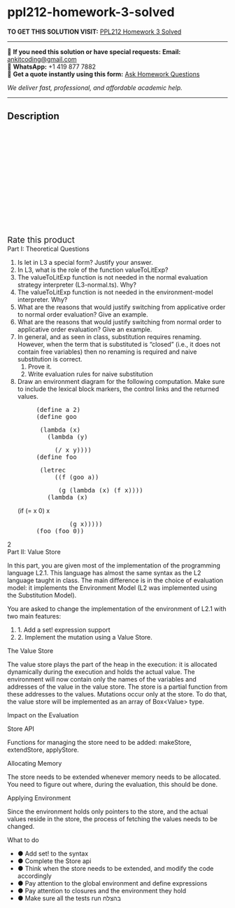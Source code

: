 # ppl212-homework-3-solved
**TO GET THIS SOLUTION VISIT:** [PPL212 Homework 3 Solved](https://www.ankitcodinghub.com/product/ppl212-homework-3-solved/)


---

📩 **If you need this solution or have special requests:** **Email:** ankitcoding@gmail.com  
📱 **WhatsApp:** +1 419 877 7882  
📄 **Get a quote instantly using this form:** [Ask Homework Questions](https://www.ankitcodinghub.com/services/ask-homework-questions/)

*We deliver fast, professional, and affordable academic help.*

---

<h2>Description</h2>



<div class="kk-star-ratings kksr-auto kksr-align-center kksr-valign-top" data-payload="{&quot;align&quot;:&quot;center&quot;,&quot;id&quot;:&quot;92021&quot;,&quot;slug&quot;:&quot;default&quot;,&quot;valign&quot;:&quot;top&quot;,&quot;ignore&quot;:&quot;&quot;,&quot;reference&quot;:&quot;auto&quot;,&quot;class&quot;:&quot;&quot;,&quot;count&quot;:&quot;0&quot;,&quot;legendonly&quot;:&quot;&quot;,&quot;readonly&quot;:&quot;&quot;,&quot;score&quot;:&quot;0&quot;,&quot;starsonly&quot;:&quot;&quot;,&quot;best&quot;:&quot;5&quot;,&quot;gap&quot;:&quot;4&quot;,&quot;greet&quot;:&quot;Rate this product&quot;,&quot;legend&quot;:&quot;0\/5 - (0 votes)&quot;,&quot;size&quot;:&quot;24&quot;,&quot;title&quot;:&quot;PPL212 Homework 3 Solved&quot;,&quot;width&quot;:&quot;0&quot;,&quot;_legend&quot;:&quot;{score}\/{best} - ({count} {votes})&quot;,&quot;font_factor&quot;:&quot;1.25&quot;}">

<div class="kksr-stars">

<div class="kksr-stars-inactive">
            <div class="kksr-star" data-star="1" style="padding-right: 4px">


<div class="kksr-icon" style="width: 24px; height: 24px;"></div>
        </div>
            <div class="kksr-star" data-star="2" style="padding-right: 4px">


<div class="kksr-icon" style="width: 24px; height: 24px;"></div>
        </div>
            <div class="kksr-star" data-star="3" style="padding-right: 4px">


<div class="kksr-icon" style="width: 24px; height: 24px;"></div>
        </div>
            <div class="kksr-star" data-star="4" style="padding-right: 4px">


<div class="kksr-icon" style="width: 24px; height: 24px;"></div>
        </div>
            <div class="kksr-star" data-star="5" style="padding-right: 4px">


<div class="kksr-icon" style="width: 24px; height: 24px;"></div>
        </div>
    </div>

<div class="kksr-stars-active" style="width: 0px;">
            <div class="kksr-star" style="padding-right: 4px">


<div class="kksr-icon" style="width: 24px; height: 24px;"></div>
        </div>
            <div class="kksr-star" style="padding-right: 4px">


<div class="kksr-icon" style="width: 24px; height: 24px;"></div>
        </div>
            <div class="kksr-star" style="padding-right: 4px">


<div class="kksr-icon" style="width: 24px; height: 24px;"></div>
        </div>
            <div class="kksr-star" style="padding-right: 4px">


<div class="kksr-icon" style="width: 24px; height: 24px;"></div>
        </div>
            <div class="kksr-star" style="padding-right: 4px">


<div class="kksr-icon" style="width: 24px; height: 24px;"></div>
        </div>
    </div>
</div>


<div class="kksr-legend" style="font-size: 19.2px;">
            <span class="kksr-muted">Rate this product</span>
    </div>
    </div>
<div class="page" title="Page 2">
<div class="section">
<div class="layoutArea">
<div class="column">
Part I: Theoretical Questions

<ol>
<li>Is let in L3 a special form? Justify your answer.</li>
<li>In L3, what is the role of the function valueToLitExp?</li>
<li>The valueToLitExp function is not needed in the normal evaluation strategy
interpreter (L3-normal.ts). Why?
</li>
<li>The valueToLitExp function is not needed in the environment-model interpreter.
Why?
</li>
<li>What are the reasons that would justify switching from applicative order to normal order
evaluation? Give an example.
</li>
<li>What are the reasons that would justify switching from normal order to applicative order
evaluation? Give an example.
</li>
<li>In general, and as seen in class, substitution requires renaming. However, when the
term that is substituted is “closed” (i.e., it does not contain free variables) then no renaming is required and naive substitution is correct.

<ol>
<li>Prove it.</li>
<li>Write evaluation rules for naive substitution</li>
</ol>
</li>
<li>Draw an environment diagram for the following computation. Make sure to include the
lexical block markers, the control links and the returned values.

<pre>     (define a 2)
     (define goo
</pre>
<pre>      (lambda (x)
        (lambda (y)
</pre>
<pre>          (/ x y))))
     (define foo
</pre>
<pre>      (letrec
          ((f (goo a))
</pre>
<pre>           (g (lambda (x) (f x))))
        (lambda (x)
</pre>
(if (= x 0) x

<pre>              (g x)))))
     (foo (foo 0))
</pre>
</li>
</ol>
</div>
</div>
<div class="layoutArea">
<div class="column">
2

</div>
</div>
</div>
</div>
<div class="page" title="Page 3">
<div class="section">
<div class="layoutArea">
<div class="column">
Part II: Value Store

In this part, you are given most of the implementation of the programming language L2.1. This language has almost the same syntax as the L2 language taught in class. The main difference is in the choice of evaluation model: it implements the Environment Model (L2 was implemented using the Substitution Model).

You are asked to change the implementation of the environment of L2.1 with two main features:

<ol>
<li>1. Add a set! expression support</li>
<li>2. Implement the mutation using a Value Store.</li>
</ol>
The Value Store

The value store plays the part of the heap in the execution: it is allocated dynamically during the execution and holds the actual value. The environment will now contain only the names of the variables and addresses of the value in the value store. The store is a partial function from these addresses to the values. Mutations occur only at the store. To do that, the value store will be implemented as an array of Box&lt;Value&gt; type.

Impact on the Evaluation

Store API

Functions for managing the store need to be added: makeStore, extendStore, applyStore.

Allocating Memory

The store needs to be extended whenever memory needs to be allocated. You need to figure out where, during the evaluation, this should be done.

Applying Environment

Since the environment holds only pointers to the store, and the actual values reside in the store, the process of fetching the values needs to be changed.

What to do

<ul>
<li>● Add set! to the syntax</li>
<li>● Complete the Store api</li>
<li>● Think when the store needs to be extended, and modify the code accordingly</li>
<li>● Pay attention to the global environment and define expressions</li>
<li>● Pay attention to closures and the environment they hold</li>
<li>● Make sure all the tests run
בהצלח
</li>
</ul>
</div>
</div>
</div>
</div>
